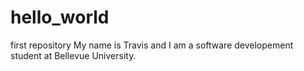 # hello_world
first repository
My name is Travis and I am a software developement student at Bellevue University. 
